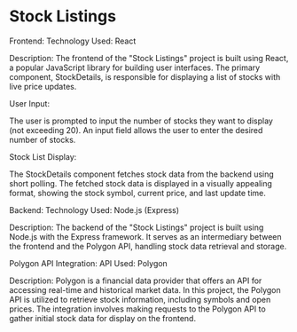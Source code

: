 
# Stock Listings

Frontend:
Technology Used: React

Description:
The frontend of the "Stock Listings" project is built using React, a popular JavaScript library for building user interfaces. The primary component, StockDetails, is responsible for displaying a list of stocks with live price updates.

User Input:

The user is prompted to input the number of stocks they want to display (not exceeding 20).
An input field allows the user to enter the desired number of stocks.

Stock List Display:

The StockDetails component fetches stock data from the backend using short polling.
The fetched stock data is displayed in a visually appealing format, showing the stock symbol, current price, and last update time.

Backend:
Technology Used: Node.js (Express)

Description:
The backend of the "Stock Listings" project is built using Node.js with the Express framework. It serves as an intermediary between the frontend and the Polygon API, handling stock data retrieval and storage.

Polygon API Integration:
API Used: Polygon

Description:
Polygon is a financial data provider that offers an API for accessing real-time and historical market data. In this project, the Polygon API is utilized to retrieve stock information, including symbols and open prices. The integration involves making requests to the Polygon API to gather initial stock data for display on the frontend.





